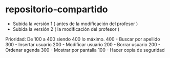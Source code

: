 repositorio-compartido
======================

- Subida la versión 1 ( antes de la modificación del profesor )
- Subida la versión 2 ( la modificación del profesor )

Prioridad:
De 100 a 400 siendo 400 lo máximo.
400 - Buscar por apellido
300 - Insertar usuario
200 - Modificar usuario
200 - Borrar usuario
200 - Ordenar agenda
300 - Mostrar por pantalla
100 - Hacer copia de seguridad
